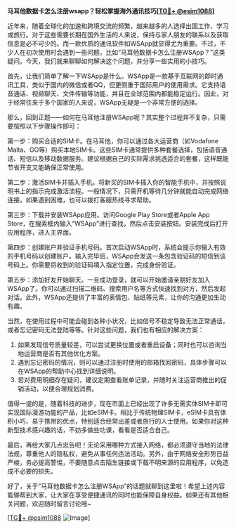 **马耳他数据卡怎么注册wsapp？轻松掌握海外通讯技巧[[TG💪+ @esim1088](https://t.me/s/esim1088)]**

近年来，随着全球化的加速和跨境交流的频繁，越来越多的人选择出国工作、学习或旅行。对于这些需要长期在国外生活的人来说，保持与家人朋友的联系以及获取信息是必不可少的。而一款优质的通讯软件如WSApp就显得尤为重要。不过，不少人在初次使用时会遇到一些问题，比如“马耳他数据卡怎么注册WSApp？”这类疑问。今天，我们就来聊聊如何解决这个问题，并分享一些实用的小技巧。

首先，让我们简单了解一下WSApp是什么。WSApp是一款基于互联网的即时通讯工具，类似于国内的微信或者QQ，但更侧重于国际用户的使用需求。它支持语音通话、视频聊天、文件传输等功能，并且在全球范围内都能稳定运行。因此，对于经常往来于多个国家的人来说，WSApp无疑是一个非常方便的选择。

那么，回到正题——如何在马耳他注册WSApp呢？其实整个过程并不复杂，只需要按照以下步骤操作即可：

第一步：购买合适的SIM卡。在马耳他，你可以通过各大运营商（如Vodafone Malta、GO等）购买本地SIM卡。这些SIM卡通常提供多种套餐选择，包括语音通话、短信以及移动数据服务。建议根据自己的实际需求挑选适合的套餐，这样既能节省开支又能确保正常使用。

第二步：激活SIM卡并插入手机。将新买的SIM卡插入你的智能手机中，并按照说明书上的指示完成激活流程。一般情况下，只需开机等待几分钟就能自动完成网络连接。如果遇到困难，也可以拨打客服热线寻求帮助。

第三步：下载并安装WSApp应用。访问Google Play Store或者Apple App Store，在搜索框内输入“WSApp”进行查找，然后点击安装按钮。安装完成后打开应用程序，进入主界面。

第四步：创建账户并验证手机号码。首次启动WSApp时，系统会提示你输入有效的手机号码以创建账户。输入完毕后，WSApp会发送一条包含验证码的短信到该号码上。你需要将收到的验证码填入指定位置，完成身份验证。

第五步：添加好友开始聊天。一旦成功登录，就可以开始邀请亲朋好友加入WSApp了。你可以通过扫描二维码、搜索用户名等方式快速找到对方，然后发起对话。此外，WSApp还提供了丰富的表情包、贴纸等元素，让你的沟通更加生动有趣。

当然，在使用过程中可能会碰到各种小状况，比如信号不稳定导致无法正常通话，或者忘记密码无法登陆等等。针对这些问题，我们也有相应的解决方案：

1. 如果发现信号质量较差，可以尝试更换位置或者重启设备；同时也可以咨询当地运营商是否有其他优化方案。
2. 遇到忘记密码的情况，则可以通过注册时使用的邮箱找回密码，具体步骤可以在WSApp的帮助中心找到详细说明。
3. 若对费用明细存在疑问，建议定期查看账单记录，并随时关注运营商推出的促销活动，以便合理规划消费。

值得一提的是，随着科技的进步，现在市面上已经出现了许多无需实体SIM卡即可实现国际漫游功能的产品，比如eSIM卡。相比于传统物理SIM卡，eSIM卡具有体积小巧、易于携带的优点，特别适合经常出差或者旅行的人士使用。如果你对这种新型技术感兴趣的话，不妨多做些功课，看看是否适合自己。

最后，再给大家几点忠告吧！无论采用哪种方式接入网络，都必须遵守当地的法律法规，尊重他人的隐私权，避免从事任何违法活动。另外，由于网络安全形势日益严峻，务必提高警惕，不要随意点击陌生链接或下载不明来源的应用程序，以免造成不必要的损失。

好了，关于“马耳他数据卡怎么注册WSApp”的话题就聊到这里啦！希望上述内容能够帮到大家，让大家在享受便捷通讯的同时也能保障自身权益。如果还有其他相关问题，欢迎随时留言讨论哦~ 

[[TG💪+ @esim1088](https://t.me/s/esim1088) ![Image](https://i.postimg.cc/4NQfJmqS/Snipaste-2025-05-13-00-14-12.png)]